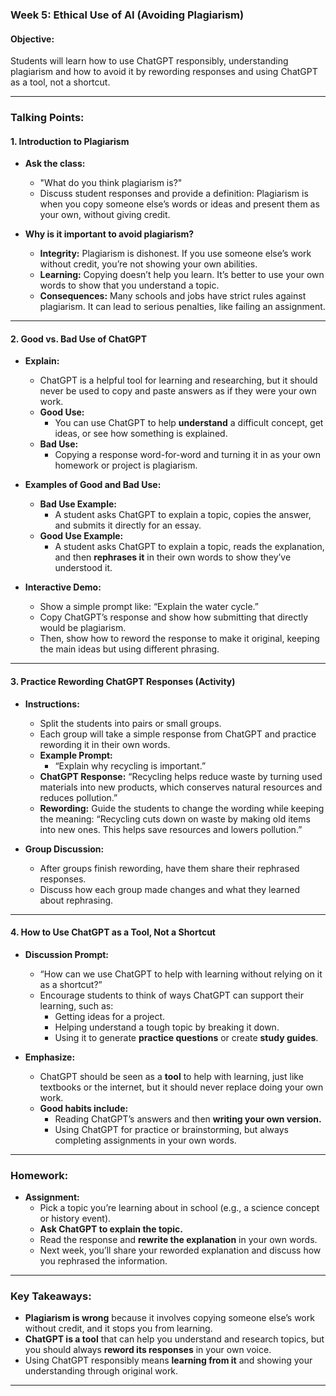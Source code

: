 ### **Week 5: Ethical Use of AI (Avoiding Plagiarism)**

#### **Objective:**

Students will learn how to use ChatGPT responsibly, understanding plagiarism and how to avoid it by rewording responses and using ChatGPT as a tool, not a shortcut.

---

### **Talking Points:**

#### **1. Introduction to Plagiarism**

- **Ask the class:**
  - "What do you think plagiarism is?"
  - Discuss student responses and provide a definition: Plagiarism is when you copy someone else’s words or ideas and present them as your own, without giving credit.
  
- **Why is it important to avoid plagiarism?**
  - **Integrity:** Plagiarism is dishonest. If you use someone else’s work without credit, you’re not showing your own abilities.
  - **Learning:** Copying doesn’t help you learn. It’s better to use your own words to show that you understand a topic.
  - **Consequences:** Many schools and jobs have strict rules against plagiarism. It can lead to serious penalties, like failing an assignment.

---

#### **2. Good vs. Bad Use of ChatGPT**

- **Explain:**
  - ChatGPT is a helpful tool for learning and researching, but it should never be used to copy and paste answers as if they were your own work.
  - **Good Use:**
    - You can use ChatGPT to help **understand** a difficult concept, get ideas, or see how something is explained.
  - **Bad Use:**
    - Copying a response word-for-word and turning it in as your own homework or project is plagiarism.
  
- **Examples of Good and Bad Use:**
  - **Bad Use Example:**
    - A student asks ChatGPT to explain a topic, copies the answer, and submits it directly for an essay.
  - **Good Use Example:**
    - A student asks ChatGPT to explain a topic, reads the explanation, and then **rephrases it** in their own words to show they’ve understood it.
  
- **Interactive Demo:**
  - Show a simple prompt like: “Explain the water cycle.”
  - Copy ChatGPT’s response and show how submitting that directly would be plagiarism.
  - Then, show how to reword the response to make it original, keeping the main ideas but using different phrasing.

---

#### **3. Practice Rewording ChatGPT Responses (Activity)**

- **Instructions:**
  - Split the students into pairs or small groups.
  - Each group will take a simple response from ChatGPT and practice rewording it in their own words.
  - **Example Prompt:**
    - “Explain why recycling is important.”
  - **ChatGPT Response:** “Recycling helps reduce waste by turning used materials into new products, which conserves natural resources and reduces pollution.”
  - **Rewording:** Guide the students to change the wording while keeping the meaning: “Recycling cuts down on waste by making old items into new ones. This helps save resources and lowers pollution.”
  
- **Group Discussion:**
  - After groups finish rewording, have them share their rephrased responses.
  - Discuss how each group made changes and what they learned about rephrasing.

---

#### **4. How to Use ChatGPT as a Tool, Not a Shortcut**

- **Discussion Prompt:**
  - “How can we use ChatGPT to help with learning without relying on it as a shortcut?”
  - Encourage students to think of ways ChatGPT can support their learning, such as:
    - Getting ideas for a project.
    - Helping understand a tough topic by breaking it down.
    - Using it to generate **practice questions** or create **study guides**.
  
- **Emphasize:**
  - ChatGPT should be seen as a **tool** to help with learning, just like textbooks or the internet, but it should never replace doing your own work.
  - **Good habits include:**
    - Reading ChatGPT’s answers and then **writing your own version.**
    - Using ChatGPT for practice or brainstorming, but always completing assignments in your own words.

---

### **Homework:**

- **Assignment:**
  - Pick a topic you’re learning about in school (e.g., a science concept or history event).
  - **Ask ChatGPT to explain the topic.**
  - Read the response and **rewrite the explanation** in your own words.
  - Next week, you’ll share your reworded explanation and discuss how you rephrased the information.

---

### **Key Takeaways:**

- **Plagiarism is wrong** because it involves copying someone else’s work without credit, and it stops you from learning.
- **ChatGPT is a tool** that can help you understand and research topics, but you should always **reword its responses** in your own voice.
- Using ChatGPT responsibly means **learning from it** and showing your understanding through original work.

---

